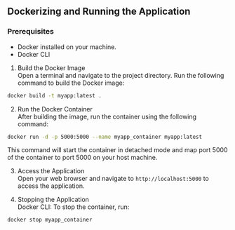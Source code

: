 ## Dockerizing and Running the Application


### Prerequisites
- Docker installed on your machine.
- Docker CLI

1. Build the Docker Image<br>
Open a terminal and navigate to the project directory. Run the following command to build the Docker image:

```bash
docker build -t myapp:latest .
```

2. Run the Docker Container<br>
After building the image, run the container using the following command:

```bash
docker run -d -p 5000:5000 --name myapp_container myapp:latest
```

This command will start the container in detached mode and map port 5000 of the container to port 5000 on your host machine.

3. Access the Application<br>
Open your web browser and navigate to `http://localhost:5000` to access the application.


4. Stopping the Application<br>
Docker CLI: To stop the container, run:

```bash
docker stop myapp_container
```

